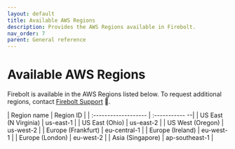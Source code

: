 ```yaml
---
layout: default
title: Available AWS Regions
description: Provides the AWS Regions available in Firebolt.
nav_order: 7
parent: General reference
---
```


# Available AWS Regions

Firebolt is available in the AWS Regions listed below. To request additional regions, contact [Firebolt Support](mailto:support@firebolt.io) 📧.

| Region name          | Region ID      |
| :------------------- | :----------- --|
| US East (N Virginia) | us-east-1      |
| US East (Ohio)       | us-east-2      |
| US West (Oregon)     | us-west-2      |
| Europe (Frankfurt)   | eu-central-1   |
| Europe (Ireland)     | eu-west-1      |
| Europe (London)      | eu-west-2      |
| Asia (Singapore)     | ap-southeast-1 |
